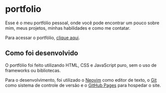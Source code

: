 # portfolio

Esse é o meu portfólio pessoal, onde você pode encontrar um pouco sobre mim, meus projetos, minhas habilidades e como me contatar.

Para acessar o portfólio, [clique aqui](https://gblw1.github.io/portfolio/).

## Como foi desenvolvido

O portfólio foi feito utilizando HTML, CSS e JavaScript puro, sem o uso de frameworks ou bibliotecas.

Para o desenvolvimento, foi utilizado o [Neovim](https://neovim.io/) como editor de texto, o [Git](https://git-scm.com/) como sistema de controle de versão e o [GitHub Pages](https://pages.github.com/) para hospedar o site.

